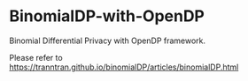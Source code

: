 # BinomialDP-with-OpenDP
Binomial Differential Privacy with OpenDP framework.

Please refer to https://tranntran.github.io/binomialDP/articles/binomialDP.html 

